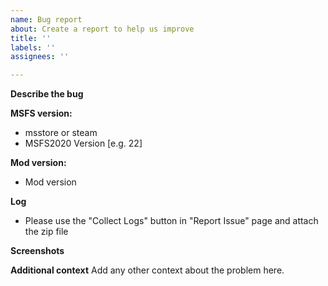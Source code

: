 ```yaml
---
name: Bug report
about: Create a report to help us improve
title: ''
labels: ''
assignees: ''

---
```


**Describe the bug**

**MSFS version:**
 - msstore or steam
 - MSFS2020 Version [e.g. 22]

**Mod version:**
- Mod version

**Log**
- Please use the "Collect Logs" button in "Report Issue" page and attach the zip file 

**Screenshots**


**Additional context**
Add any other context about the problem here.

